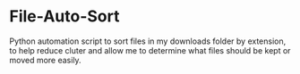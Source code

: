 # File-Auto-Sort
Python automation script to sort files in my downloads folder by extension, to help reduce cluter and allow me to determine what files should be kept or moved more easily.
